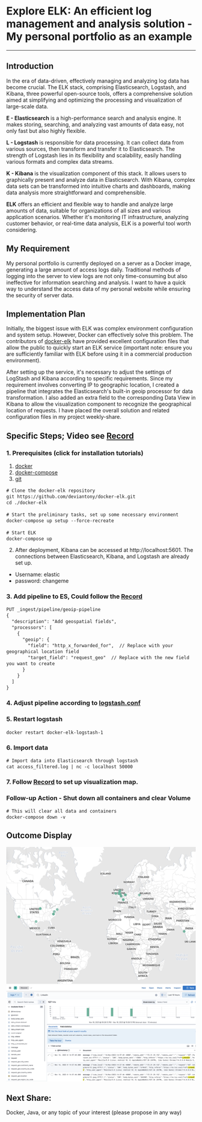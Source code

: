 # Explore ELK: An efficient log management and analysis solution - My personal portfolio as an example

---

## Introduction

In the era of data-driven, effectively managing and analyzing log data has become crucial. The ELK
stack, comprising Elasticsearch, Logstash, and Kibana, three powerful open-source tools, offers a comprehensive solution
aimed at simplifying and optimizing the processing and visualization of large-scale data.

**E - Elasticsearch** is a high-performance search and analysis engine. It makes storing, searching, and analyzing vast
amounts of data easy, not only fast but also highly flexible.

**L - Logstash** is responsible for data processing. It can collect data from various sources, then transform and
transfer
it to Elasticsearch. The strength of Logstash lies in its flexibility and scalability, easily handling various formats
and complex data streams.

**K - Kibana** is the visualization component of this stack. It allows users to graphically present and analyze data in
Elasticsearch. With Kibana, complex data sets can be transformed into intuitive charts and dashboards, making data
analysis more straightforward and comprehensible.

**ELK** offers an efficient and flexible way to handle and analyze large amounts of data, suitable for organizations of
all
sizes and various application scenarios. Whether it's monitoring IT infrastructure, analyzing customer behavior, or
real-time data analysis, ELK is a powerful tool worth considering.

## My Requirement

My personal portfolio is currently deployed on a server as a Docker image, generating a large amount of access logs
daily. Traditional methods of logging into the server to view logs are not only time-consuming but also ineffective for
information searching and analysis. I want to have a quick way to understand the access data of my personal website
while ensuring the security of server data.

## Implementation Plan

Initially, the biggest issue with ELK was complex environment configuration and system setup. However, Docker
can effectively solve this problem. The contributors of [docker-elk](https://github.com/deviantony/docker-elk) have
provided excellent configuration files that allow the public to quickly start an ELK service (important note: ensure you
are sufficiently familiar with ELK before using it in a commercial production environment).

After setting up the service, it's necessary to adjust the settings of LogStash and Kibana according to specific
requirements. Since my requirement involves converting IP to geographic location, I created a pipeline that integrates
the Elasticsearch's built-in geoip processor for data transformation. I also added an extra field to the corresponding
Data View in Kibana to allow the visualization component to recognize the geographical location of requests. I have
placed the overall solution and related configuration files in my project weekly-share.

## Specific Steps; Video see [Record](record/record.mp4)

### 1. Prerequisites (click for installation tutorials)

1. [docker](https://docs.docker.com/engine/install/)
2. [docker-compose](https://docs.docker.com/compose/install/)
3. [git](https://git-scm.com/book/en/v2/Getting-Started-Installing-Git)

```shell
# Clone the docker-elk repository
git https://github.com/deviantony/docker-elk.git
cd ./docker-elk

# Start the preliminary tasks, set up some necessary environment
docker-compose up setup --force-recreate

# Start ELK
docker-compose up
```

2. After deployment, Kibana can be accessed at http://localhost:5601. The connections between Elasticsearch, Kibana, and
   Logstash are already set up.

- Username: elastic
- password: changeme

### 3. Add pipeline to ES, Could follow the [Record](record/record.mp4)

```shell
PUT _ingest/pipeline/geoip-pipeline
{
  "description": "Add geospatial fields",
  "processors": [
    {
      "geoip": {
        "field": "http_x_forwarded_for",  // Replace with your geographical location field
        "target_field": "request_geo"  // Replace with the new field you want to create
      }
    }
  ]
}
```

### 4. Adjust pipeline according to [logstash.conf](scripts/logstash.conf)

### 5. Restart logstash

```shell
docker restart docker-elk-logstash-1
```

### 6. Import data

```shell
# Import data into Elasticsearch through logstash
cat access_filtered.log | nc -c localhost 50000
```

### 7. Follow [Record](record/record.mp4) to set up visualization map.

### Follow-up Action - Shut down all containers and clear Volume

```shell
# This will clear all data and containers
docker-compose down -v
```

## Outcome Display

![access_map.png](img/access_map.png)
![logs_search.png](img/logs_search.png)

## Next Share:

Docker, Java, or any topic of your interest (please propose in any way)